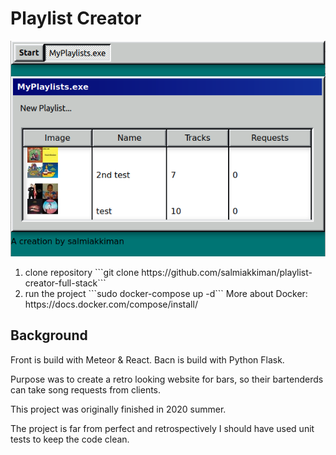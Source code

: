 # Playlist Creator

![Screenshot](screenhosts/user-front-page.png "User front page")


<ol>
<li>clone repository ```git clone https://github.com/salmiakkiman/playlist-creator-full-stack```</li>

<li>run the project ```sudo docker-compose up -d```
More about Docker:
https://docs.docker.com/compose/install/</li>
</ol>


## Background

Front is build with Meteor & React.
Bacn is build with Python Flask.

Purpose was to create a retro looking website for bars, so their bartenderds can take song requests from clients.

This project was originally finished in 2020 summer.

The project is far from perfect and retrospectively I should have used unit tests to keep the code clean.